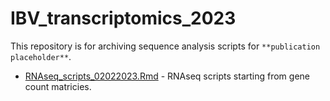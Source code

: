 # IBV_transcriptomics_2023

This repository is for archiving sequence analysis scripts for ```**publication placeholder**```. 

* [RNAseq_scripts_02022023.Rmd](https://github.com/Pekosz-Lab/IBV_transcriptomics_2023/blob/a26081852ce7152c9e85895fe453646f5c3e1c57/RNAseq_scripts_02022023.Rmd) - RNAseq scripts starting from gene count matricies.

